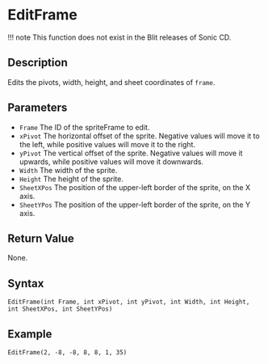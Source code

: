 # EditFrame

!!! note
    This function does not exist in the Blit releases of Sonic CD.

## Description
Edits the pivots, width, height, and sheet coordinates of `frame`.

## Parameters
- `Frame`
The ID of the spriteFrame to edit.
- `xPivot`
The horizontal offset of the sprite. Negative values will move it to the left, while positive values will move it to the right.
- `yPivot`
The vertical offset of the sprite. Negative values will move it upwards, while positive values will move it downwards.
- `Width`
The width of the sprite.
- `Height`
The height of the sprite.
- `SheetXPos`
The position of the upper-left border of the sprite, on the X axis.
- `SheetYPos`
The position of the upper-left border of the sprite, on the Y axis.

## Return Value
None.

## Syntax
```
EditFrame(int Frame, int xPivot, int yPivot, int Width, int Height, int SheetXPos, int SheetYPos)
```

## Example
```
EditFrame(2, -8, -8, 8, 8, 1, 35)
```